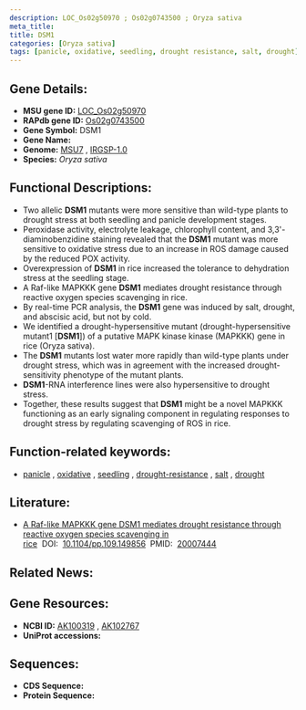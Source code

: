 ```yaml
---
description: LOC_Os02g50970 ; Os02g0743500 ; Oryza sativa
meta_title:
title: DSM1
categories: [Oryza sativa]
tags: [panicle, oxidative, seedling, drought resistance, salt, drought]
---
```


## Gene Details:
- **MSU gene ID:** [LOC_Os02g50970](http://rice.uga.edu/cgi-bin/ORF_infopage.cgi?orf=LOC_Os02g50970)  
- **RAPdb gene ID:** [Os02g0743500](https://rapdb.dna.affrc.go.jp/locus/?name=Os02g0743500)  
- **Gene Symbol:** DSM1
- **Gene Name:**
- **Genome:**  [MSU7](http://rice.uga.edu/)&nbsp;,&nbsp;[IRGSP-1.0](https://rapdb.dna.affrc.go.jp/download/irgsp1.html)
- **Species:** *Oryza sativa*

## Functional Descriptions:
   - Two allelic **DSM1** mutants were more sensitive than wild-type plants to drought stress at both seedling and panicle development stages.
   - Peroxidase activity, electrolyte leakage, chlorophyll content, and 3,3'-diaminobenzidine staining revealed that the **DSM1** mutant was more sensitive to oxidative stress due to an increase in ROS damage caused by the reduced POX activity.
   - Overexpression of **DSM1** in rice increased the tolerance to dehydration stress at the seedling stage.
   - A Raf-like MAPKKK gene **DSM1** mediates drought resistance through reactive oxygen species scavenging in rice.
   - By real-time PCR analysis, the **DSM1** gene was induced by salt, drought, and abscisic acid, but not by cold.
   - We identified a drought-hypersensitive mutant (drought-hypersensitive mutant1 [**DSM1**]) of a putative MAPK kinase kinase (MAPKKK) gene in rice (Oryza sativa).
   - The **DSM1** mutants lost water more rapidly than wild-type plants under drought stress, which was in agreement with the increased drought-sensitivity phenotype of the mutant plants.
   - **DSM1**-RNA interference lines were also hypersensitive to drought stress.
   - Together, these results suggest that **DSM1** might be a novel MAPKKK functioning as an early signaling component in regulating responses to drought stress by regulating scavenging of ROS in rice.

## Function-related keywords:
   - [panicle](/tags/panicle/)&nbsp;,&nbsp;[oxidative](/tags/oxidative/)&nbsp;,&nbsp;[seedling](/tags/seedling/)&nbsp;,&nbsp;[drought-resistance](/tags/drought-resistance/)&nbsp;,&nbsp;[salt](/tags/salt/)&nbsp;,&nbsp;[drought](/tags/drought/)

## Literature:
   - [A Raf-like MAPKKK gene DSM1 mediates drought resistance through reactive oxygen species scavenging in rice](https://www.doi.org/10.1104/pp.109.149856)&nbsp;&nbsp;DOI:&nbsp;&nbsp;[10.1104/pp.109.149856](https://www.doi.org/10.1104/pp.109.149856)&nbsp;&nbsp;PMID:&nbsp;&nbsp;[20007444](https://pubmed.ncbi.nlm.nih.gov/20007444/)

## Related News:

## Gene Resources:
- **NCBI ID:**  [AK100319](http://www.ncbi.nlm.nih.gov/nuccore/AK100319)&nbsp;,&nbsp;[AK102767](http://www.ncbi.nlm.nih.gov/nuccore/AK102767)
- **UniProt accessions:** [](https://www.uniprot.org/uniprotkb//entry)

## Sequences:
- **CDS Sequence:**
- **Protein Sequence:**
